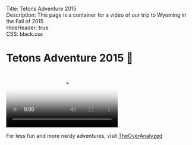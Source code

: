Title: Tetons Adventure 2015  
Description: This page is a container for a video of our trip to Wyoming in the Fall of 2015  
HideHeader: true  
CSS: black.css  

# Tetons Adventure 2015&nbsp;🗻

<video controls poster="http://d.pr/i/16tNs+" src="https://s3-us-west-1.amazonaws.com/toaassets/videos/Tetons+2015.mp4" title="Video of our trip">
Are you using a crappy browser? It must be crappy, because it doesn't support this HTML5 <code>video</code> element.
</video>

<div class="info">
	<p>For less fun and more nerdy adventures, visit <a href="/" title="Link back to TheOverAnalyzed">TheOverAnalyzed</a></p>
</div>